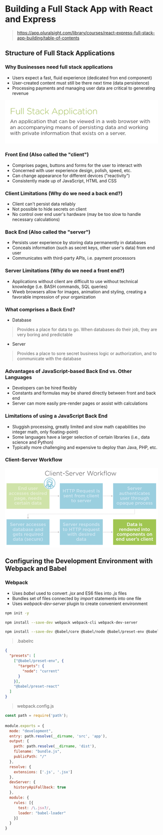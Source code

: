# Building a Full Stack App with React and Express

> https://app.pluralsight.com/library/courses/react-express-full-stack-app-building/table-of-contents

## Structure of Full Stack Applications

### Why Businesses need full stack applications

- Users expect a fast, fluid experience (dedicated fron end component)
- User-created content must still be there next time (data persistence)
- Processing payments and managing user data are critical to generating revenue

![Whats Fullstack](readme_files/whats_fullstack.png)

### Front End (Also called the "client")

- Comprises pages, buttons and forms for the user to interact with
- Concerned with user experience design, polish, speed, etc.
- Can change appearance for different devices ("reactivity")
- Consistently made up of JavaScript, HTML and CSS

### Client Limitations (Why do we need a back end?)

- Client can't persist data reliably
- Not possible to hide secrets on client
- No control over end user's hardware (may be too slow to handle necessary calculations)

### Back End (Also called the "server")

- Persists user experience by storing data permanently in databases
- Conceals information (such as secret keys, other user's data) from end user
- Communicates with third-party APIs, i.e. payment processors

### Server Limitations (Why do we need a front end?)

- Applications without client are difficult to use without technical knowledge (i.e. BASH commands, SQL queries)
- Wweb browsers allow for images, animation and styling, creating a favorable impression of your organization 

### What comprises a Back End?

- Database

> Provides a place for data to go. When databases do their job, they are very boring and predictable

- Server

> Provides a place to sore secret business logic or authorization, and to communicate with the database 

### Advantages of JavaScript-based Back End vs. Other Languages

- Developers can be hired flexibly
- Constants and formulas may be shared directly between front and back end
- Server can more easily pre-render pages or assist with calculations

### Limitations of using a JavaScript Back End

- Sluggish processing, greatly limited and slow math capabilities (no integer math, only floating-point)
- Some languages have a larger selection of certain libraries (i.e., data science and Python)
- Typically more challenging and expensive to deploy than Java, PHP, etc.

### Client-Server Workflow

![Client-server workflow](readme_files/client_server_workflow.png)

## Configuring the Development Environment with Webpack and Babel

### Webpack

- Uses *babel* used to convert *.jsx* and ES6 files into *.js* files
- Bundles set of files connected by *import* statements into one file
- Uses *webpack-dev-server* plugin to create convenient environment

```bash
npm init -y
```

```bash
npm install --save-dev webpack webpack-cli webpack-dev-server
```

```bash
npm install --save-dev @babel/core @babel/node @babel/preset-env @babel/preset-react @babel/register babel-loader
```

> .babelrc

```json
{
  "presets": [
    ["@babel/preset-env", {
      "targets": {
        "node": "current"
      }
    }],
    "@babel/preset-react"
  ]
}
```

> webpack.config.js

```js
const path = require('path');

module.exports = {
  mode: "development",
  entry: path.resolve(__dirname, 'src', 'app'),
  output: {
    path: path.resolve(__dirname, 'dist'),
    filename: "bundle.js",
    publicPath: "/"
  },
  resolve: {
    extensions: ['.js', '.jsx']
  },
  devServer: {
    historyApiFallback: true
  },
  module: {
    rules: [{
      test: /\.jsx?/,
      loader: "babel-loader"
    }]
  }
}
```